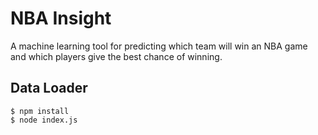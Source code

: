 # NBA Insight

A machine learning tool for predicting which team will win an NBA game and which
players give the best chance of winning.

## Data Loader

```shell
$ npm install
$ node index.js
```
